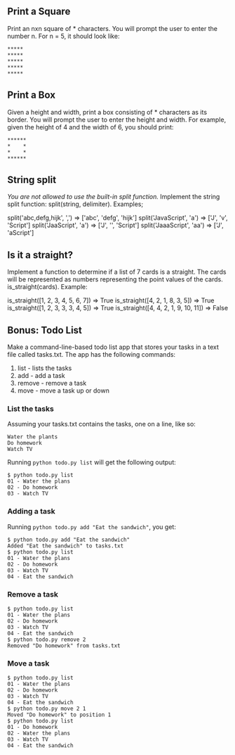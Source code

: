 ## Print a Square

Print an nxn square of * characters. You will prompt the user to enter the number n. For n = 5, it should look like:

```
*****
*****
*****
*****
*****
```

## Print a Box

Given a height and width, print a box consisting of * characters as its border. You will prompt the user to enter the height and width. For example, given the height of 4 and the width of 6, you should print:

```
******
*    *
*    *
******
```

## String split

*You are not allowed to use the built-in split function.* Implement the string split function: split(string, delimiter). Examples;

split('abc,defg,hijk', ',') => ['abc', 'defg', 'hijk']
split('JavaScript', 'a') => ['J', 'v', 'Script']
split('JaaScript', 'a') => ['J', '', 'Script']
split('JaaaScript', 'aa') => ['J', 'aScript']

## Is it a straight?

Implement a function to determine if a list of 7 cards is a straight. The cards will be represented as numbers representing the point values of the cards. is_straight(cards). Example:

is_straight([1, 2, 3, 4, 5, 6, 7]) => True
is_straight([4, 2, 1, 8, 3, 5]) => True
is_straight([1, 2, 3, 3, 3, 4, 5]) => True
is_straight([4, 4, 2, 1, 9, 10, 11]) => False

## Bonus: Todo List

Make a command-line-based todo list app that stores your tasks in a text file called tasks.txt. The app has the following commands:

1. list - lists the tasks
2. add - add a task
3. remove - remove a task
4. move - move a task up or down

### List the tasks

Assuming your tasks.txt contains the tasks, one on a line, like so:

```
Water the plants
Do homework
Watch TV
```

Running `python todo.py list` will get the following output:

```
$ python todo.py list
01 - Water the plans
02 - Do homework
03 - Watch TV
```

### Adding a task

Running `python todo.py add "Eat the sandwich"`, you get:

```
$ python todo.py add "Eat the sandwich"
Added "Eat the sandwich" to tasks.txt
$ python todo.py list
01 - Water the plans
02 - Do homework
03 - Watch TV
04 - Eat the sandwich
```

### Remove a task

```
$ python todo.py list
01 - Water the plans
02 - Do homework
03 - Watch TV
04 - Eat the sandwich
$ python todo.py remove 2
Removed "Do homework" from tasks.txt
```

### Move a task

```
$ python todo.py list
01 - Water the plans
02 - Do homework
03 - Watch TV
04 - Eat the sandwich
$ python todo.py move 2 1
Moved "Do homework" to position 1
$ python todo.py list
01 - Do homework
02 - Water the plans
03 - Watch TV
04 - Eat the sandwich
```
